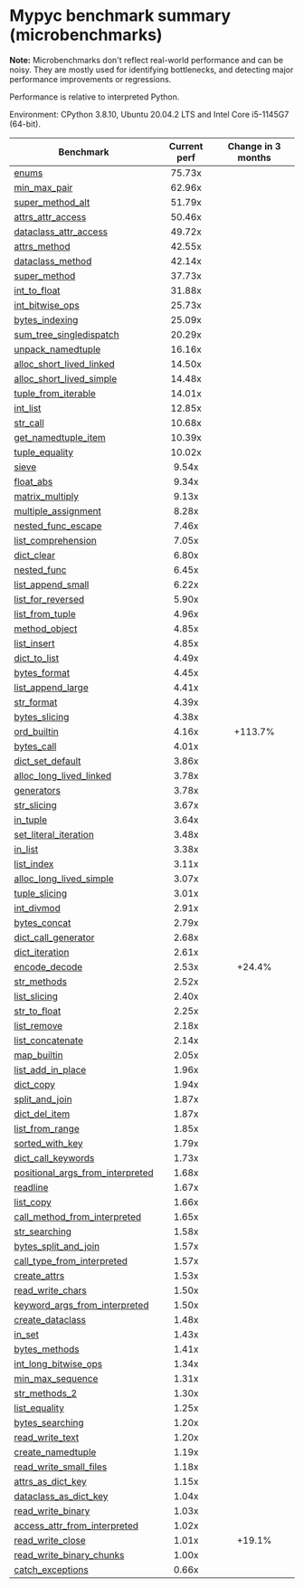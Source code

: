 # Mypyc benchmark summary (microbenchmarks)

**Note:** Microbenchmarks don't reflect real-world performance and can be noisy.
           They are mostly used for identifying bottlenecks, and detecting major performance
           improvements or regressions.

Performance is relative to interpreted Python.

Environment: CPython 3.8.10, Ubuntu 20.04.2 LTS and Intel Core i5-1145G7 (64-bit).

| Benchmark | Current perf | Change in 3 months |
| --- | :---: | :---: |
| [enums](benchmarks/enums.md) | 75.73x |  |
| [min_max_pair](benchmarks/min_max_pair.md) | 62.96x |  |
| [super_method_alt](benchmarks/super_method_alt.md) | 51.79x |  |
| [attrs_attr_access](benchmarks/attrs_attr_access.md) | 50.46x |  |
| [dataclass_attr_access](benchmarks/dataclass_attr_access.md) | 49.72x |  |
| [attrs_method](benchmarks/attrs_method.md) | 42.55x |  |
| [dataclass_method](benchmarks/dataclass_method.md) | 42.14x |  |
| [super_method](benchmarks/super_method.md) | 37.73x |  |
| [int_to_float](benchmarks/int_to_float.md) | 31.88x |  |
| [int_bitwise_ops](benchmarks/int_bitwise_ops.md) | 25.73x |  |
| [bytes_indexing](benchmarks/bytes_indexing.md) | 25.09x |  |
| [sum_tree_singledispatch](benchmarks/sum_tree_singledispatch.md) | 20.29x |  |
| [unpack_namedtuple](benchmarks/unpack_namedtuple.md) | 16.16x |  |
| [alloc_short_lived_linked](benchmarks/alloc_short_lived_linked.md) | 14.50x |  |
| [alloc_short_lived_simple](benchmarks/alloc_short_lived_simple.md) | 14.48x |  |
| [tuple_from_iterable](benchmarks/tuple_from_iterable.md) | 14.01x |  |
| [int_list](benchmarks/int_list.md) | 12.85x |  |
| [str_call](benchmarks/str_call.md) | 10.68x |  |
| [get_namedtuple_item](benchmarks/get_namedtuple_item.md) | 10.39x |  |
| [tuple_equality](benchmarks/tuple_equality.md) | 10.02x |  |
| [sieve](benchmarks/sieve.md) | 9.54x |  |
| [float_abs](benchmarks/float_abs.md) | 9.34x |  |
| [matrix_multiply](benchmarks/matrix_multiply.md) | 9.13x |  |
| [multiple_assignment](benchmarks/multiple_assignment.md) | 8.28x |  |
| [nested_func_escape](benchmarks/nested_func_escape.md) | 7.46x |  |
| [list_comprehension](benchmarks/list_comprehension.md) | 7.05x |  |
| [dict_clear](benchmarks/dict_clear.md) | 6.80x |  |
| [nested_func](benchmarks/nested_func.md) | 6.45x |  |
| [list_append_small](benchmarks/list_append_small.md) | 6.22x |  |
| [list_for_reversed](benchmarks/list_for_reversed.md) | 5.90x |  |
| [list_from_tuple](benchmarks/list_from_tuple.md) | 4.96x |  |
| [method_object](benchmarks/method_object.md) | 4.85x |  |
| [list_insert](benchmarks/list_insert.md) | 4.85x |  |
| [dict_to_list](benchmarks/dict_to_list.md) | 4.49x |  |
| [bytes_format](benchmarks/bytes_format.md) | 4.45x |  |
| [list_append_large](benchmarks/list_append_large.md) | 4.41x |  |
| [str_format](benchmarks/str_format.md) | 4.39x |  |
| [bytes_slicing](benchmarks/bytes_slicing.md) | 4.38x |  |
| [ord_builtin](benchmarks/ord_builtin.md) | 4.16x | +113.7% |
| [bytes_call](benchmarks/bytes_call.md) | 4.01x |  |
| [dict_set_default](benchmarks/dict_set_default.md) | 3.86x |  |
| [alloc_long_lived_linked](benchmarks/alloc_long_lived_linked.md) | 3.78x |  |
| [generators](benchmarks/generators.md) | 3.78x |  |
| [str_slicing](benchmarks/str_slicing.md) | 3.67x |  |
| [in_tuple](benchmarks/in_tuple.md) | 3.64x |  |
| [set_literal_iteration](benchmarks/set_literal_iteration.md) | 3.48x |  |
| [in_list](benchmarks/in_list.md) | 3.38x |  |
| [list_index](benchmarks/list_index.md) | 3.11x |  |
| [alloc_long_lived_simple](benchmarks/alloc_long_lived_simple.md) | 3.07x |  |
| [tuple_slicing](benchmarks/tuple_slicing.md) | 3.01x |  |
| [int_divmod](benchmarks/int_divmod.md) | 2.91x |  |
| [bytes_concat](benchmarks/bytes_concat.md) | 2.79x |  |
| [dict_call_generator](benchmarks/dict_call_generator.md) | 2.68x |  |
| [dict_iteration](benchmarks/dict_iteration.md) | 2.61x |  |
| [encode_decode](benchmarks/encode_decode.md) | 2.53x | +24.4% |
| [str_methods](benchmarks/str_methods.md) | 2.52x |  |
| [list_slicing](benchmarks/list_slicing.md) | 2.40x |  |
| [str_to_float](benchmarks/str_to_float.md) | 2.25x |  |
| [list_remove](benchmarks/list_remove.md) | 2.18x |  |
| [list_concatenate](benchmarks/list_concatenate.md) | 2.14x |  |
| [map_builtin](benchmarks/map_builtin.md) | 2.05x |  |
| [list_add_in_place](benchmarks/list_add_in_place.md) | 1.96x |  |
| [dict_copy](benchmarks/dict_copy.md) | 1.94x |  |
| [split_and_join](benchmarks/split_and_join.md) | 1.87x |  |
| [dict_del_item](benchmarks/dict_del_item.md) | 1.87x |  |
| [list_from_range](benchmarks/list_from_range.md) | 1.85x |  |
| [sorted_with_key](benchmarks/sorted_with_key.md) | 1.79x |  |
| [dict_call_keywords](benchmarks/dict_call_keywords.md) | 1.73x |  |
| [positional_args_from_interpreted](benchmarks/positional_args_from_interpreted.md) | 1.68x |  |
| [readline](benchmarks/readline.md) | 1.67x |  |
| [list_copy](benchmarks/list_copy.md) | 1.66x |  |
| [call_method_from_interpreted](benchmarks/call_method_from_interpreted.md) | 1.65x |  |
| [str_searching](benchmarks/str_searching.md) | 1.58x |  |
| [bytes_split_and_join](benchmarks/bytes_split_and_join.md) | 1.57x |  |
| [call_type_from_interpreted](benchmarks/call_type_from_interpreted.md) | 1.57x |  |
| [create_attrs](benchmarks/create_attrs.md) | 1.53x |  |
| [read_write_chars](benchmarks/read_write_chars.md) | 1.50x |  |
| [keyword_args_from_interpreted](benchmarks/keyword_args_from_interpreted.md) | 1.50x |  |
| [create_dataclass](benchmarks/create_dataclass.md) | 1.48x |  |
| [in_set](benchmarks/in_set.md) | 1.43x |  |
| [bytes_methods](benchmarks/bytes_methods.md) | 1.41x |  |
| [int_long_bitwise_ops](benchmarks/int_long_bitwise_ops.md) | 1.34x |  |
| [min_max_sequence](benchmarks/min_max_sequence.md) | 1.31x |  |
| [str_methods_2](benchmarks/str_methods_2.md) | 1.30x |  |
| [list_equality](benchmarks/list_equality.md) | 1.25x |  |
| [bytes_searching](benchmarks/bytes_searching.md) | 1.20x |  |
| [read_write_text](benchmarks/read_write_text.md) | 1.20x |  |
| [create_namedtuple](benchmarks/create_namedtuple.md) | 1.19x |  |
| [read_write_small_files](benchmarks/read_write_small_files.md) | 1.18x |  |
| [attrs_as_dict_key](benchmarks/attrs_as_dict_key.md) | 1.15x |  |
| [dataclass_as_dict_key](benchmarks/dataclass_as_dict_key.md) | 1.04x |  |
| [read_write_binary](benchmarks/read_write_binary.md) | 1.03x |  |
| [access_attr_from_interpreted](benchmarks/access_attr_from_interpreted.md) | 1.02x |  |
| [read_write_close](benchmarks/read_write_close.md) | 1.01x | +19.1% |
| [read_write_binary_chunks](benchmarks/read_write_binary_chunks.md) | 1.00x |  |
| [catch_exceptions](benchmarks/catch_exceptions.md) | 0.66x |  |
